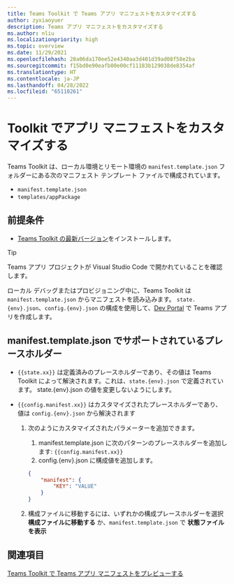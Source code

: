 ```yaml
---
title: Teams Toolkit で Teams アプリ マニフェストをカスタマイズする
author: zyxiaoyuer
description: Teams アプリ マニフェストをカスタマイズする
ms.author: nliu
ms.localizationpriority: high
ms.topic: overview
ms.date: 11/29/2021
ms.openlocfilehash: 28a06da170ee52e4340aa3d401d39ad08f58e2ba
ms.sourcegitcommit: f15bd0e90eafb00e00cf11183b129038de8354af
ms.translationtype: HT
ms.contentlocale: ja-JP
ms.lasthandoff: 04/28/2022
ms.locfileid: "65110261"
---
```

# <a name="customize-app-manifest-in-toolkit"></a>Toolkit でアプリ マニフェストをカスタマイズする

Teams Toolkit は、ローカル環境とリモート環境の `manifest.template.json` フォルダーにある次のマニフェスト テンプレート ファイルで構成されています。

* `manifest.template.json`
* `templates/appPackage`


## <a name="prerequisite"></a>前提条件

* [Teams Toolkit の最新バージョン](https://marketplace.visualstudio.com/items?itemName=TeamsDevApp.ms-teams-vscode-extension)をインストールします。

> [!TIP]
> Teams アプリ プロジェクトが Visual Studio Code で開かれていることを確認します。

ローカル デバッグまたはプロビジョニング中に、Teams Toolkit は `manifest.template.json` からマニフェストを読み込みます。 `state.{env}.json`、`config.{env}.json` の構成を使用して、[Dev Portal](https://dev.teams.microsoft.com/apps) で Teams アプリを作成します。


## <a name="placeholders-supported-in-manifesttemplatejson"></a>manifest.template.json でサポートされているプレースホルダー

* `{{state.xx}}` は定義済みのプレースホルダーであり、その値は Teams Toolkit によって解決されます。これは、`state.{env}.json` で定義されています。 state.{env}.json の値を変更しないようにします。
* `{{config.manifest.xx}}` はカスタマイズされたプレースホルダーであり、値は `config.{env}.json` から解決されます

  1. 次のようにカスタマイズされたパラメーターを追加できます。
      1. manifest.template.json に次のパターンのプレースホルダーを追加します: `{{config.manifest.xx}}`
      2. config.{env}.json に構成値を追加します。

        ```json
        {
            "manifest": {
                "KEY": "VALUE"
            }
        }
        ```

   2. 構成ファイルに移動するには、いずれかの構成プレースホルダーを選択 **構成ファイルに移動する** か、`manifest.template.json` で **状態ファイルを表示**

## <a name="see-also"></a>関連項目

[Teams Toolkit で Teams アプリ マニフェストをプレビューする](TeamsFx-manifest-preview.md)
